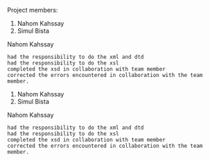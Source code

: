 Project members:

1) Nahom Kahssay
2) Simul Bista

Nahom Kahssay

    had the responsibility to do the xml and dtd
    had the responsibility to do the xsl
    completed the xsd in collaboration with team member
    corrected the errors encountered in collaboration with the team member.

1) Nahom Kahssay
2) Simul Bista

Nahom Kahssay

    had the responsibility to do the xml and dtd
    had the responsibility to do the xsl
    completed the xsd in collaboration with team member
    corrected the errors encountered in collaboration with the team member.
